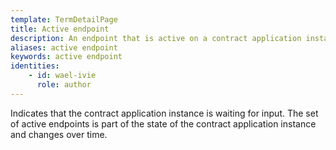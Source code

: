 ```yaml
---
template: TermDetailPage
title: Active endpoint
description: An endpoint that is active on a contract application instance.
aliases: active endpoint
keywords: active endpoint
identities: 
    - id: wael-ivie
      role: author
---
```


Indicates that the contract application instance is waiting for input. The set of active endpoints is part of the state of the contract application instance and changes over time.